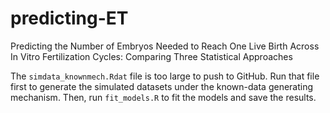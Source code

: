 # predicting-ET
Predicting the Number of Embryos Needed to Reach One Live Birth Across In Vitro Fertilization Cycles: Comparing Three Statistical Approaches 

The `simdata_knownmech.Rdat` file is too large to push to GitHub. Run that file first to generate the simulated datasets under the known-data generating mechanism. Then, run `fit_models.R` to fit the models and save the results. 
